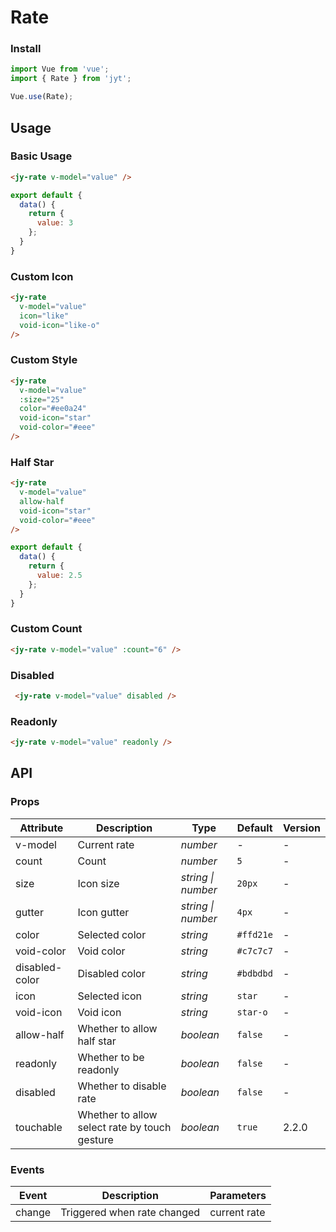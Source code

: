 # Rate

### Install

``` javascript
import Vue from 'vue';
import { Rate } from 'jyt';

Vue.use(Rate);
```

## Usage

### Basic Usage

```html
<jy-rate v-model="value" />
```

```javascript
export default {
  data() {
    return {
      value: 3
    };
  }
}
```

### Custom Icon

```html
<jy-rate
  v-model="value"
  icon="like"
  void-icon="like-o"
/>
```

### Custom Style

```html
<jy-rate
  v-model="value"
  :size="25"
  color="#ee0a24"
  void-icon="star"
  void-color="#eee"
/>
```

### Half Star

```html
<jy-rate
  v-model="value"
  allow-half
  void-icon="star"
  void-color="#eee"
/>
```

```javascript
export default {
  data() {
    return {
      value: 2.5
    };
  }
}
```

### Custom Count

```html
<jy-rate v-model="value" :count="6" />
```

### Disabled

```html
 <jy-rate v-model="value" disabled />
```

### Readonly

```html
<jy-rate v-model="value" readonly />
```

## API

### Props

| Attribute | Description | Type | Default | Version |
|------|------|------|------|------|
| v-model | Current rate | *number* | - | - |
| count | Count | *number* | `5` | - |
| size | Icon size| *string \| number* | `20px` | - |
| gutter | Icon gutter | *string \| number* | `4px` | - |
| color | Selected color | *string* | `#ffd21e` | - |
| void-color | Void color | *string* | `#c7c7c7` | - |
| disabled-color | Disabled color | *string* | `#bdbdbd` | - |
| icon | Selected icon | *string* | `star` | - |
| void-icon | Void icon | *string* | `star-o` | - |
| allow-half | Whether to allow half star | *boolean* | `false` | - |
| readonly | Whether to be readonly | *boolean* | `false` | - |
| disabled | Whether to disable rate | *boolean* | `false` | - |
| touchable | Whether to allow select rate by touch gesture | *boolean* | `true` | 2.2.0 |

### Events

| Event | Description | Parameters |
|------|------|------|
| change | Triggered when rate changed | current rate |
